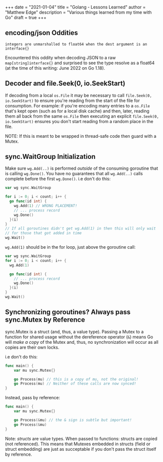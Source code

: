 +++
date = "2021-01-04"
title = "Golang - Lessons Learned"
author = "Matthew Edge"
description = "Various things learned from my time with Go"
draft = true
+++

## encoding/json Oddities

`integers are unmarshalled to float64 when the dest argument is an interface{}`

Encountered this oddity when decoding JSON to a raw `map[string]interface{}` and surprised to see the type resolve
as a float64 (at the time of this writing: June 2022 on Go 1.18).

## Decoder and file.Seek(0, io.SeekStart)

If decoding from a local `os.File` it  may be necessary to call `file.Seek(0, io.SeekStart)` to ensure you're
reading from the start of the file for consumption.
For example: if you're encoding many entries to a `os.File` that's kept open (such as for a local disk cache)
and then, later, reading them all back from the same `os.File` then executing an explicit `file.Seek(0, io.SeekStart)`
ensures you don't start reading from a random place in the file.

NOTE: If this is meant to be wrapped in thread-safe code then guard with a Mutex.

## sync.WaitGroup Initialization

Make sure `wg.Add(..)` is performed _outside_ of the consuming goroutine that is calling `wg.Done()`. You have no
guarantees that all `wg.Add(..)` calls complete before the first `wg.Done()`. i.e don't do this:

```go
var wg sync.WaitGroup

for i := 0; i < count; i++ {
  go func(id int) {
    wg.Add(1) // WRONG PLACEMENT!
    // ... process record
    wg.Done()
  }(i)
}
// If all goroutines didn't get wg.Add(1) in then this will only wait
// for those that got added in time
wg.Wait()
```

`wg.Add(1)` should be in the for loop, just above the goroutine call:

```go
var wg sync.WaitGroup
for i := 0; i < count; i++ {
  wg.Add(1)

  go func(id int) {
    // ... process record
    wg.Done()
  }(i)
}
wg.Wait()

```

## Synchronizing goroutines? Always pass sync.Mutex by Reference

sync.Mutex is a struct (and, thus, a value type). Passing a Mutex to a function for shared usage without the dereference
operator (`&`) means Go will _make a copy_ of the Mutex and, thus, no synchronization will occur as all copies are their
own locks.

i.e don't do this:

```go
func main() {
    var mu sync.Mutex{}

    go Process(mu) // this is a copy of mu, not the original!
    go Process(mu) // Neither of these calls are now synced!
}
```

Instead, pass by reference:

```go
func main() {
    var mu sync.Mutex{}

    go Process(&mu) // the & sign is subtle but important!
    go Process(&mu)
}
```

Note: _structs_ are value types. When passed to functions: structs are copied (not referenced). This means that
Mutexes embedded in structs (field or struct embedding) are just as succeptable if you don't pass the struct itself
by reference.
